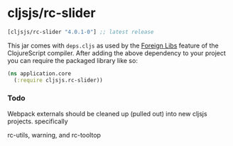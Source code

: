 # cljsjs/rc-slider

[](dependency)
```clojure
[cljsjs/rc-slider "4.0.1-0"] ;; latest release
```
[](/dependency)

This jar comes with `deps.cljs` as used by the [Foreign Libs][flibs] feature
of the ClojureScript compiler. After adding the above dependency to your project
you can require the packaged library like so:

```clojure
(ns application.core
  (:require cljsjs.rc-slider))
```

[flibs]: https://clojurescript.org/reference/packaging-foreign-deps

### Todo

Webpack externals should be cleaned up (pulled out) into new cljsjs projects. specifically

rc-utils, warning, and rc-tooltop
